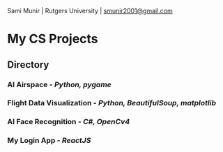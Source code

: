Sami Munir | Rutgers University | smunir2001@gmail.com
# My CS Projects
## Directory
### AI Airspace - *Python, pygame*
### Flight Data Visualization - *Python, BeautifulSoup, matplotlib*
### AI Face Recognition - *C#, OpenCv4*
### My Login App - *ReactJS*